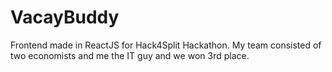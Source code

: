 # VacayBuddy

Frontend made in ReactJS for Hack4Split Hackathon. My team consisted of two economists and me the IT guy and we won 3rd place.
